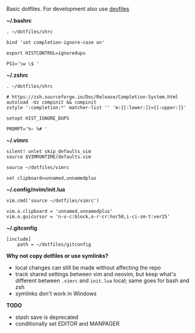 Basic dotfiles.
For development also use [devfiles](https://github.com/tylerbrazier/devfiles/)

__~/.bashrc__

	. ~/dotfiles/shrc

	bind 'set completion-ignore-case on'

	export HISTCONTROL=ignoredups

	PS1='\w \$ '

__~/.zshrc__

	. ~/dotfiles/shrc

	# https://zsh.sourceforge.io/Doc/Release/Completion-System.html
	autoload -Uz compinit && compinit
	zstyle ':completion:*' matcher-list '' 'm:{[:lower:]}={[:upper:]}'

	setopt HIST_IGNORE_DUPS

	PROMPT='%~ %# '

__~/.vimrc__

	silent! unlet skip_defaults_vim
	source $VIMRUNTIME/defaults.vim

	source ~/dotfiles/vimrc

	set clipboard=unnamed,unnamedplus

__~/.config/nvim/init.lua__

	vim.cmd('source ~/dotfiles/vimrc')

	vim.o.clipboard = 'unnamed,unnamedplus'
	vim.o.guicursor = 'n-v-c:block,o-r-cr:hor50,i-ci-sm-t:ver25'

__~/.gitconfig__

	[include]
		path = ~/dotfiles/gitconfig

__Why not copy dotfiles or use symlinks?__

- local changes can still be made without affecting the repo
- track shared settings between vim and neovim,
  but keep what's different between `.vimrc` and `init.lua` local;
  same goes for bash and zsh
- symlinks don't work in Windows

__TODO__

- stash save is deprecated
- conditionally set EDITOR and MANPAGER
